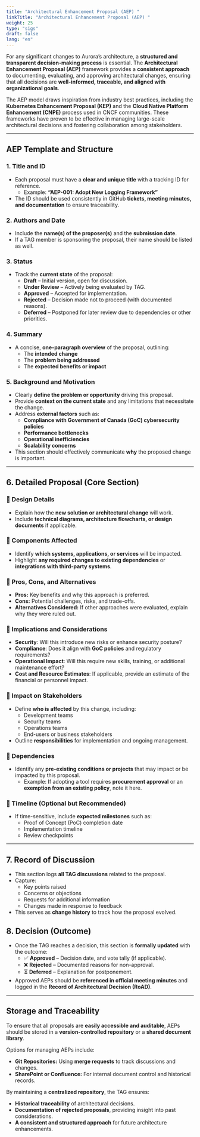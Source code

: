 ```yaml
---
title: "Architectural Enhancement Proposal (AEP) "
linkTitle: "Architectural Enhancement Proposal (AEP) "
weight: 25
type: "sigs"
draft: false
lang: "en"
---
```


For any significant changes to Aurora’s architecture, a **structured and transparent decision-making process** is essential. The **Architectural Enhancement Proposal (AEP)** framework provides a **consistent approach** to documenting, evaluating, and approving architectural changes, ensuring that all decisions are **well-informed, traceable, and aligned with organizational goals**.

The AEP model draws inspiration from industry best practices, including the **Kubernetes Enhancement Proposal (KEP)** and the **Cloud Native Platform Enhancement (CNPE)** process used in CNCF communities. These frameworks have proven to be effective in managing large-scale architectural decisions and fostering collaboration among stakeholders.

---

## AEP Template and Structure

### 1. Title and ID

- Each proposal must have a **clear and unique title** with a tracking ID for reference.
  - Example: **“AEP-001: Adopt New Logging Framework”**
- The ID should be used consistently in GitHub **tickets, meeting minutes, and documentation** to ensure traceability.

### 2. Authors and Date

- Include the **name(s) of the proposer(s)** and the **submission date**.
- If a TAG member is sponsoring the proposal, their name should be listed as well.

### 3. Status

- Track the **current state** of the proposal:
    - **Draft** – Initial version, open for discussion.
    - **Under Review** – Actively being evaluated by TAG.
    - **Approved** – Accepted for implementation.
    - **Rejected** – Decision made not to proceed (with documented reasons).
    - **Deferred** – Postponed for later review due to dependencies or other priorities.

### 4. Summary

- A concise, **one-paragraph overview** of the proposal, outlining:
  - The **intended change**
  - The **problem being addressed**
  - The **expected benefits or impact**

### 5. Background and Motivation

- Clearly **define the problem or opportunity** driving this proposal.
- Provide **context on the current state** and any limitations that necessitate the change.
- Address **external factors** such as:
  - **Compliance with Government of Canada (GoC) cybersecurity policies**
  - **Performance bottlenecks**
  - **Operational inefficiencies**
  - **Scalability concerns**
- This section should effectively communicate **why** the proposed change is important.

---

## 6. Detailed Proposal (Core Section)

### 📌 Design Details

- Explain how the **new solution or architectural change** will work.
- Include **technical diagrams, architecture flowcharts, or design documents** if applicable.

### 📌 Components Affected

- Identify **which systems, applications, or services** will be impacted.
- Highlight **any required changes to existing dependencies** or **integrations with third-party systems**.

### 📌 Pros, Cons, and Alternatives

- **Pros:** Key benefits and why this approach is preferred.
- **Cons:** Potential challenges, risks, and trade-offs.
- **Alternatives Considered:** If other approaches were evaluated, explain why they were ruled out.

### 📌 Implications and Considerations

- **Security**: Will this introduce new risks or enhance security posture?
- **Compliance**: Does it align with **GoC policies** and regulatory requirements?
- **Operational Impact**: Will this require new skills, training, or additional maintenance effort?
- **Cost and Resource Estimates**: If applicable, provide an estimate of the financial or personnel impact.

### 📌 Impact on Stakeholders

- Define **who is affected** by this change, including:
  - Development teams
  - Security teams
  - Operations teams
  - End-users or business stakeholders
- Outline **responsibilities** for implementation and ongoing management.

### 📌 Dependencies

- Identify any **pre-existing conditions or projects** that may impact or be impacted by this proposal.
  - Example: If adopting a tool requires **procurement approval** or an **exemption from an existing policy**, note it here.

### 📌 Timeline (Optional but Recommended)

- If time-sensitive, include **expected milestones** such as:
  - Proof of Concept (PoC) completion date
  - Implementation timeline
  - Review checkpoints

---

## 7. Record of Discussion

- This section logs **all TAG discussions** related to the proposal.
- Capture:
    - Key points raised
    - Concerns or objections
    - Requests for additional information
    - Changes made in response to feedback
- This serves as **change history** to track how the proposal evolved.

## 8. Decision (Outcome)

- Once the TAG reaches a decision, this section is **formally updated** with the outcome:
  - ✅ **Approved** – Decision date, and vote tally (if applicable).
  - ❌ **Rejected** – Documented reasons for non-approval.
  - ⏳ **Deferred** – Explanation for postponement.
- Approved AEPs should be **referenced in official meeting minutes** and logged in the **Record of Architectural Decision (RoAD)**.

---

## Storage and Traceability

To ensure that all proposals are **easily accessible and auditable**, AEPs should be stored in a **version-controlled repository** or a **shared document library**.

Options for managing AEPs include:

- **Git Repositories:** Using **merge requests** to track discussions and changes.
- **SharePoint or Confluence:** For internal document control and historical records.

By maintaining a **centralized repository**, the TAG ensures:

- **Historical traceability** of architectural decisions.
- **Documentation of rejected proposals**, providing insight into past considerations.
- **A consistent and structured approach** for future architecture enhancements.
